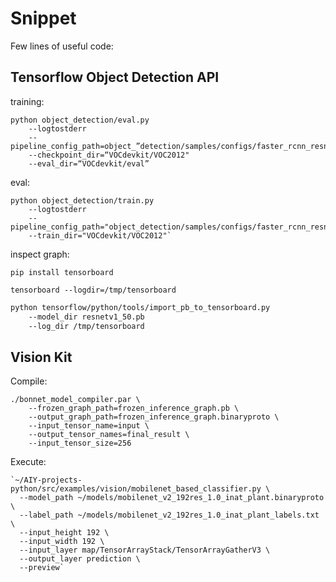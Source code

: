 # Snippet
Few lines of useful code:


## Tensorflow Object Detection API

training:

```
python object_detection/eval.py 
    --logtostderr 
    --pipeline_config_path=object_”detection/samples/configs/faster_rcnn_resnet101_voc07.config” 
    --checkpoint_dir=“VOCdevkit/VOC2012" 
    --eval_dir=“VOCdevkit/eval” 
```
  
eval:

```
python object_detection/train.py     
    --logtostderr     
    --pipeline_config_path="object_detection/samples/configs/faster_rcnn_resnet101_voc07.config"    
    --train_dir="VOCdevkit/VOC2012"`
```

inspect graph:

`pip install tensorboard`

`tensorboard --logdir=/tmp/tensorboard`

```bash
python tensorflow/python/tools/import_pb_to_tensorboard.py
    --model_dir resnetv1_50.pb 
    --log_dir /tmp/tensorboard
```


## Vision Kit

Compile:

```
./bonnet_model_compiler.par \
    --frozen_graph_path=frozen_inference_graph.pb \
    --output_graph_path=frozen_inference_graph.binaryproto \
    --input_tensor_name=input \
    --output_tensor_names=final_result \
    --input_tensor_size=256
```

  
Execute:

```
`~/AIY-projects-python/src/examples/vision/mobilenet_based_classifier.py \
  --model_path ~/models/mobilenet_v2_192res_1.0_inat_plant.binaryproto \
  --label_path ~/models/mobilenet_v2_192res_1.0_inat_plant_labels.txt \
  --input_height 192 \
  --input_width 192 \
  --input_layer map/TensorArrayStack/TensorArrayGatherV3 \
  --output_layer prediction \
  --preview`
  ```